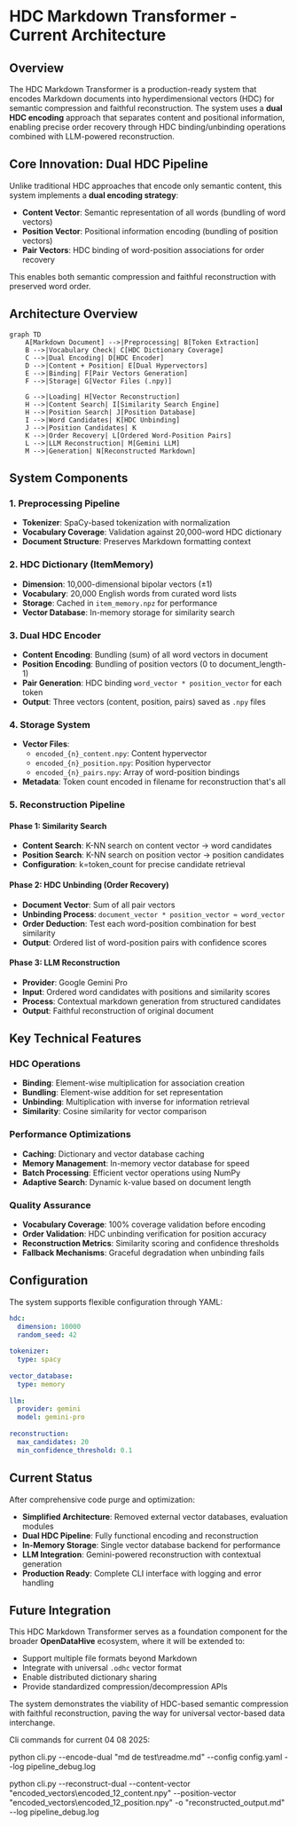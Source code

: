 # HDC Markdown Transformer - Current Architecture

## Overview

The HDC Markdown Transformer is a production-ready system that encodes Markdown documents into hyperdimensional vectors (HDC) for semantic compression and faithful reconstruction. The system uses a **dual HDC encoding** approach that separates content and positional information, enabling precise order recovery through HDC binding/unbinding operations combined with LLM-powered reconstruction.

## Core Innovation: Dual HDC Pipeline

Unlike traditional HDC approaches that encode only semantic content, this system implements a **dual encoding strategy**:

- **Content Vector**: Semantic representation of all words (bundling of word vectors)
- **Position Vector**: Positional information encoding (bundling of position vectors)  
- **Pair Vectors**: HDC binding of word-position associations for order recovery

This enables both semantic compression and faithful reconstruction with preserved word order.

## Architecture Overview

```mermaid
graph TD
    A[Markdown Document] -->|Preprocessing| B[Token Extraction]
    B -->|Vocabulary Check| C[HDC Dictionary Coverage]
    C -->|Dual Encoding| D[HDC Encoder]
    D -->|Content + Position| E[Dual Hypervectors]
    E -->|Binding| F[Pair Vectors Generation]
    F -->|Storage| G[Vector Files (.npy)]
    
    G -->|Loading| H[Vector Reconstruction]
    H -->|Content Search| I[Similarity Search Engine]
    H -->|Position Search| J[Position Database]
    I -->|Word Candidates| K[HDC Unbinding]
    J -->|Position Candidates| K
    K -->|Order Recovery| L[Ordered Word-Position Pairs]
    L -->|LLM Reconstruction| M[Gemini LLM]
    M -->|Generation| N[Reconstructed Markdown]
```

## System Components

### 1. Preprocessing Pipeline
- **Tokenizer**: SpaCy-based tokenization with normalization
- **Vocabulary Coverage**: Validation against 20,000-word HDC dictionary
- **Document Structure**: Preserves Markdown formatting context

### 2. HDC Dictionary (ItemMemory)
- **Dimension**: 10,000-dimensional bipolar vectors (±1)
- **Vocabulary**: 20,000 English words from curated word lists
- **Storage**: Cached in `item_memory.npz` for performance
- **Vector Database**: In-memory storage for similarity search

### 3. Dual HDC Encoder
- **Content Encoding**: Bundling (sum) of all word vectors in document
- **Position Encoding**: Bundling of position vectors (0 to document_length-1)
- **Pair Generation**: HDC binding `word_vector * position_vector` for each token
- **Output**: Three vectors (content, position, pairs) saved as `.npy` files

### 4. Storage System
- **Vector Files**: 
  - `encoded_{n}_content.npy`: Content hypervector
  - `encoded_{n}_position.npy`: Position hypervector  
  - `encoded_{n}_pairs.npy`: Array of word-position bindings
- **Metadata**: Token count encoded in filename for reconstruction that's all

### 5. Reconstruction Pipeline

#### Phase 1: Similarity Search
- **Content Search**: K-NN search on content vector → word candidates
- **Position Search**: K-NN search on position vector → position candidates
- **Configuration**: k=token_count for precise candidate retrieval

#### Phase 2: HDC Unbinding (Order Recovery)
- **Document Vector**: Sum of all pair vectors
- **Unbinding Process**: `document_vector * position_vector ≈ word_vector`
- **Order Deduction**: Test each word-position combination for best similarity
- **Output**: Ordered list of word-position pairs with confidence scores

#### Phase 3: LLM Reconstruction
- **Provider**: Google Gemini Pro
- **Input**: Ordered word candidates with positions and similarity scores
- **Process**: Contextual markdown generation from structured candidates
- **Output**: Faithful reconstruction of original document

## Key Technical Features

### HDC Operations
- **Binding**: Element-wise multiplication for association creation
- **Bundling**: Element-wise addition for set representation
- **Unbinding**: Multiplication with inverse for information retrieval
- **Similarity**: Cosine similarity for vector comparison

### Performance Optimizations
- **Caching**: Dictionary and vector database caching
- **Memory Management**: In-memory vector database for speed
- **Batch Processing**: Efficient vector operations using NumPy
- **Adaptive Search**: Dynamic k-value based on document length

### Quality Assurance
- **Vocabulary Coverage**: 100% coverage validation before encoding
- **Order Validation**: HDC unbinding verification for position accuracy
- **Reconstruction Metrics**: Similarity scoring and confidence thresholds
- **Fallback Mechanisms**: Graceful degradation when unbinding fails

## Configuration

The system supports flexible configuration through YAML:

```yaml
hdc:
  dimension: 10000
  random_seed: 42
  
tokenizer:
  type: spacy
  
vector_database:
  type: memory
  
llm:
  provider: gemini
  model: gemini-pro
  
reconstruction:
  max_candidates: 20
  min_confidence_threshold: 0.1
```

## Current Status

After comprehensive code purge and optimization:

- **Simplified Architecture**: Removed external vector databases, evaluation modules
- **Dual HDC Pipeline**: Fully functional encoding and reconstruction
- **In-Memory Storage**: Single vector database backend for performance
- **LLM Integration**: Gemini-powered reconstruction with contextual generation
- **Production Ready**: Complete CLI interface with logging and error handling

## Future Integration

This HDC Markdown Transformer serves as a foundation component for the broader **OpenDataHive** ecosystem, where it will be extended to:

- Support multiple file formats beyond Markdown
- Integrate with universal `.odhc` vector format
- Enable distributed dictionary sharing
- Provide standardized compression/decompression APIs

The system demonstrates the viability of HDC-based semantic compression with faithful reconstruction, paving the way for universal vector-based data interchange.

Cli commands for current 04 08 2025:

 python cli.py --encode-dual "md de test\readme.md" --config config.yaml --log pipeline_debug.log

 python cli.py --reconstruct-dual --content-vector "encoded_vectors\encoded_12_content.npy" --position-vector "encoded_vectors\encoded_12_position.npy" -o "reconstructed_output.md" --log pipeline_debug.log